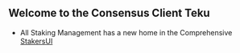 ## Welcome to the Consensus Client Teku

- All Staking Management has a new home in the Comprehensive [StakersUI](http://my.dappnode/stakers/ethereum)
